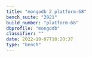 ```yaml
---
title: "mongodb 2 platform-68"
bench_suite: "2021"
build_number: "platform-68"
dbprofile: "mongodb"
classifier: ""
date: 2022-10-07T10:20:37
type: "bench"
---
```

